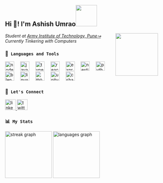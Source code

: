 <h2 align="left">Hi 👋! I'm Ashish Umrao<img src="https://media.tenor.com/LtF6lgB8FdsAAAAi/mochi-peach.gif" width="70"></h2>

<img align="right" width="140" height="140" src="https://media1.tenor.com/m/pvrAvXSmwqwAAAAC/cute-boba.gif"  />
<p><em>Student at <a href="http://iitg.ac.in">Army Institute of Technology, Pune↝</a></br>Currently Tinkering with Computers</a></em></p>

### 🔧&nbsp; `Languages and Tools`
<div align="left">
  <img src="https://cdn.jsdelivr.net/gh/devicons/devicon/icons/nodejs/nodejs-original.svg" height="30" alt="nodejs logo"  />
  <img width="12" />
  <img src="https://cdn.jsdelivr.net/gh/devicons/devicon/icons/javascript/javascript-original.svg" height="30" alt="javascript logo"  />
  <img width="12" />
  <img src="https://cdn.jsdelivr.net/gh/devicons/devicon/icons/typescript/typescript-original.svg" height="30" alt="typescript logo"  />
  <img width="12" />
  <img src="https://cdn.jsdelivr.net/gh/devicons/devicon/icons/react/react-original.svg" height="30" alt="react logo"  />
  <img width="12" />
  <img src="https://skillicons.dev/icons?i=express" height="30" alt="express logo"  />
  <img width="12" />
  <img src="https://skillicons.dev/icons?i=nextjs" height="30" alt="nextjs logo"  />
  <img width="12" />
  <img src="https://cdn.jsdelivr.net/gh/devicons/devicon/icons/python/python-original.svg" height="30" alt="python logo"  />
  <img width="12" />
  <img src="https://cdn.jsdelivr.net/gh/devicons/devicon/icons/blender/blender-original.svg" height="30" alt="blender logo"  />
  <img width="12" />
  <img src="https://cdn.jsdelivr.net/gh/devicons/devicon/icons/linux/linux-original.svg" height="30" alt="linux logo"  />
  <img width="12" />
  <img src="https://cdn.jsdelivr.net/gh/devicons/devicon/icons/mongodb/mongodb-original.svg" height="30" alt="mongodb logo"  />
  <img width="12" />
  <img src="https://cdn.simpleicons.org/unity/FFFFFF" height="30" alt="unity logo"  />
  <img width="12" />
  <img src="https://cdn.jsdelivr.net/gh/devicons/devicon/icons/csharp/csharp-original.svg" height="30" alt="csharp logo"  />
</div>

###

### 🤝&nbsp; `Let's Connect`

<div align="left">
  <a href="https://www.linkedin.com/in/ashish-um/" target="_blank">
    <img src="https://img.shields.io/static/v1?message=LinkedIn&logo=linkedin&label=ashish-um&color=0077B5&logoColor=white&labelColor=&style=for-the-badge" height="35" alt="linkedin logo"  />
  </a>
  <a href="https://x.com/black_j8sus" target="_blank">
    <img src="https://img.shields.io/static/v1?message=Twitter&logo=twitter&label=&color=4159d1&logoColor=white&labelColor=&style=for-the-badge" height="35" alt="twitter logo"  />
  </a>
</div>

###

### 📊&nbsp; `My Stats`
<div align="left">
  <img src="https://streak-stats.demolab.com?user=ashish-um&locale=en&mode=daily&theme=dracula&hide_border=true&border_radius=5" height="154" alt="streak graph"  />
  <img src="https://github-readme-stats.vercel.app/api/top-langs?username=ashish-um&locale=en&hide_title=true&layout=compact&card_width=320&langs_count=8&theme=dracula&hide_border=true" height="154" alt="languages graph"  />
</div>


###

<br clear="both">


###
